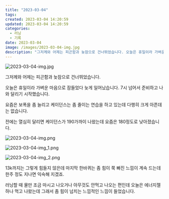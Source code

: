 ```yaml
---
title: "2023-03-04"
tags:
created: 2023-03-04 14:20:59
updated: 2023-03-04 14:20:59
categories:
  - 러닝
  - 기록
date: 2023-03-04
image: /images/2023-03-04-img.jpg
description: "그저께와 어제는 피곤함과 늦잠으로 건너뛰었습니다. 오늘은 휴일이라 가벼운 마음으로 잠들었다 늦게 일어났습니다. 7시 넘어서 준비하고 나와 달리기 시작했습니다. 요즘은 보폭을 좀 늘리고 케이던스는 좀 줄이는 연습을 하고 있는데 다행히 크게 아픈데는 없습니다. 전에는 열심히 달리면 케이던스"
---
```


![2023-03-04-img.jpg](/images/2023-03-04-img.jpg)
 
 

그저께와 어제는 피곤함과 늦잠으로 건너뛰었습니다.

오늘은 휴일이라 가벼운 마음으로 잠들었다 늦게 일어났습니다. 7시 넘어서 준비하고 나와 달리기 시작했습니다. 

요즘은 보폭을 좀 늘리고 케이던스는 좀 줄이는 연습을 하고 있는데 다행히 크게 아픈데는 없습니다.

전에는 열심히 달리면 케이던스가 190가까이 나왔는데 요즘은 180정도로 낮아졌습니다.

 
 ![2023-03-04-img.png](/images/2023-03-04-img.png)
 
 

 
 ![2023-03-04-img_1.png](/images/2023-03-04-img_1.png)
 
 

 
 ![2023-03-04-img_2.png](/images/2023-03-04-img_2.png)
 
 

13k까지는 그렇게 힘들지 않은데 마지막 한바퀴는 좀 힘이 쭉 빠진 느낌이 계속 드는데 한주 정도 지나면 익숙해 지겠죠.

러닝할 때 물만 조금 마시고 나오거나 아무것도 안먹고 나오는 편인데 오늘은 에너지젤 하나 먹고 나왔는데 그래서 좀 힘이 넘치는 느낌적인 느낌이 들었습니다.
